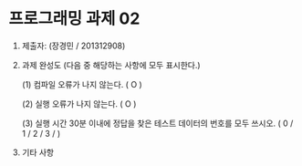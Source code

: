 # 프로그래밍 과제 02

1. 제출자:   (장경민 / 201312908)

2. 과제 완성도 (다음 중 해당하는 사항에 모두 표시한다.)

	(1) 컴파일 오류가 나지 않는다. ( O )
    
	(2) 실행 오류가 나지 않는다. ( O )
    
	(3) 실행 시간 30분 이내에 정답을 찾은 테스트 데이터의 번호를 모두 쓰시오. ( 0 / 1 / 2 / 3 /   )
    
3. 기타 사항 


